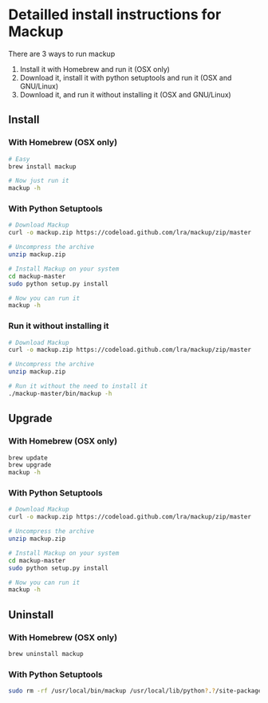 # Detailled install instructions for Mackup

There are 3 ways to run mackup

1. Install it with Homebrew and run it (OSX only)
1. Download it, install it with python setuptools and run it (OSX and
   GNU/Linux)
1. Download it, and run it without installing it (OSX and GNU/Linux)

## Install

### With Homebrew (OSX only)

```bash
# Easy
brew install mackup

# Now just run it
mackup -h
```

### With Python Setuptools

```bash
# Download Mackup
curl -o mackup.zip https://codeload.github.com/lra/mackup/zip/master

# Uncompress the archive
unzip mackup.zip

# Install Mackup on your system
cd mackup-master
sudo python setup.py install

# Now you can run it
mackup -h
```

### Run it without installing it

```bash
# Download Mackup
curl -o mackup.zip https://codeload.github.com/lra/mackup/zip/master

# Uncompress the archive
unzip mackup.zip

# Run it without the need to install it
./mackup-master/bin/mackup -h
```

## Upgrade

### With Homebrew (OSX only)

```bash
brew update
brew upgrade
mackup -h
```

### With Python Setuptools

```bash
# Download Mackup
curl -o mackup.zip https://codeload.github.com/lra/mackup/zip/master

# Uncompress the archive
unzip mackup.zip

# Install Mackup on your system
cd mackup-master
sudo python setup.py install

# Now you can run it
mackup -h
```

## Uninstall

### With Homebrew (OSX only)

```bash
brew uninstall mackup
```

### With Python Setuptools

```bash
sudo rm -rf /usr/local/bin/mackup /usr/local/lib/python?.?/site-packages/Mackup-*.egg/
```


